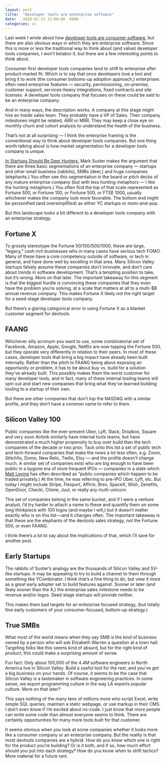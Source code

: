 ```yaml
---
layout: post
title:  "Developer tools are enterprise software"
date:   2020-02-11 12:00:00 -0800
categories: vc
---
```


Last week I wrote about how [developer tools are consumer software](/developer-tools-are-consumer-software), but there are also obvious ways in which they are enterprise software. Since this is more or less the traditional way to think about (and value) developer tools companies, I won’t belabor it, but there are a few interesting points to think about.

Consumer-first developer tools companies tend to shift to enterprise after product-market fit. Which is to say that once developers love a tool and bring it to work (the consumer bottoms-up adoption approach,) enterprises often need enterprise features — security, permissioning, on-premise, customer support, services-heavy integrations, fixed contracts and site licenses. A developer tools company that focuses on these could be said to be an enterprise company.

And in many ways, the description works. A company at this stage might hire an inside sales team. They probably have a VP of Sales. Their company milestones might be related, ARR or MRR. They may keep a close eye on monthly churn and cohort analysis to understand the health of the business.

That’s not at all surprising — I think the enterprise framing is the conventional way to think about developer tools companies. But one thing worth talking about is how market segmentation for a developer tools company is unique.

[In Startups Should Be Deer Hunters](https://bothsidesofthetable.com/most-startups-should-be-deer-hunters-7fdecf58f4f6), Mark Suster makes the argument that there are three basic segmentations of an enterprise company — startups and other small business (rabbits), SMBs (deer,) and huge companies (elephants.) You often see this segmentation in the board or pitch decks of any mature enterprise company (but with less hunting metaphors — I like the hunting metaphors.) You often find the top of that scale represented as Fortune 500, or Fortune 100, or Fortune 500, or FTSE 1000, usually whichever makes the company look more favorable. The bottom end might be personified (and oversimplified) as either YC startups or mom-and-pop.

But this landscape looks a bit different to a developer tools company with an enterprise strategy.

## Fortune X
To grossly stereotype the Fortune 50/100/500/1000, these are large, “legacy,” cash rich businesses who in many cases have serious tech FOMO. Many of these have a core competency outside of software, or tech in general, and have done well by excelling in that area. Many Silicon Valley startups falsely assume these companies don’t innovate, and don’t care about trends in software development. That’s a tempting position to take, but it’s wrong. More on that later. The important takeaway for this segment is that the biggest hurdle is convincing these companies that they even have the problem you’re solving, at a scale that matters at all to a multi-$B annual revenue company. This makes Fortune X likely not the right target for a seed-stage developer tools company.

But there’s a glaring categorical error in using Fortune X as a blanket customer segment for devtools.

## FAANG
Whichever silly acronym you want to use, some combinatorial set of Facebook, Amazon, Apple, Google, Netflix are now topping the Fortune 500, but they operate very differently in relation to their peers. In most of these cases, developer tools that bring a big impact have already been built internally. Rather than the pitch to FAANG being about exposing an opportunity or problem, it has to be about buy vs. build for a solution they’ve already built. This possibly makes them the worst customer for many developer tools, and in fact, many of these internal tooling teams will spin out and start new companies that bring what they’ve learned building tooling to a startup of their own.

But there are other companies that don’t top the NASDAQ with a similar profile, and they don’t have a common name to refer to them.

## Silicon Valley 100
Public companies like the ever-present Uber, Lyft, Slack, Dropbox, Square and very soon Airbnb similarly have internal tools teams, but have demonstrated a much higher propensity to buy over build than the tech companies of the decade or two prior. Tack onto this list a set of public tech and tech-forward companies that make the news a lot less often, e.g. Zoom, Stitchfix, Domo, New Relic, Twilio, Etsy — and the profile doesn’t change much. A similar set of companies exist who are big enough to have been public in a bygone era of more frequent IPOs — companies in a state which [Matt Levine](https://www.bloomberg.com/opinion/authors/ARbTQlRLRjE/matthew-s-levine) has often described as “public companies which happen to be traded privately.) At the time, he was referring to pre-IPO Uber, Lyft, etc. But today I might include Stripe, Flexport, Affirm, Brex, SpaceX, Wish, Zenefits, OpenDoor, Checkr, Chime, Juul, or really any multi-unicorn.

This set of companies belong in the same bucket, and if I were a venture analyst, I’d try harder to attach a name to these and quantify them on some long thinkpiece with 100 logos (and maybe I will,) but it doesn’t matter exactly who is on this list — and it changes often. The important takeaway is that these are the elephants of the devtools sales strategy, not the Fortune 500, or even FAANG.

I think there’s a lot to say about the implications of that, which I’ll save for another post.

## Early Startups
The rabbits of Suster’s analogy are the thousands of Silicon Valley and SV-like startups. It may be appealing to try to build a channel to them through something like YCombinator. I think that’s a fine thing to do, but view it more as a great early adopter set to build features against. Sooner or later (and likely sooner than the A,) the enterprise sales milestone needs to be revenue and/or logos. Seed stage startups will provide neither.

This makes them bad targets for an enterprise focused strategy, (but totally fine early customers of your consumer-focused, bottom-up strategy.)

## True SMBs
What most of the world means when they say SMB is the kind of business owned by a person who will ask Elizabeth Warren a question at a town hall. Targeting folks like this seems kind of absurd, but for the right kind of product, this could make a surprising amount of sense.

Fun fact: Only about 100,000 of the 4.4M software engineers in North America live in Silicon Valley. Build a useful tool for the rest, and you’ve got a big business on your hands. Of course, it seems to be the case that Silicon Valley is a tastemaker in software engineering practices. In some sense, we export programming culture in the way LA exports popular culture. More on that later?

This says nothing of the many tens of millions more who script Excel, write simple SQL queries, maintain a static webpage, or use markup in their CMS. I don’t even know if I’m excited about no-code. I just know that more people can write some code than almost everyone seems to think. There are certainly opportunities for many more tools built for that customer.

It seems obvious when you look at some companies whether it looks more like a consumer company or an enterprise company. But the reality is that most devtools companies are a hybrid. How do you know which one is right for the product you’re building? Or is it both, and if so, how much effort should you put into each strategy? How do you know when to shift tactics? More material for a future rant.
